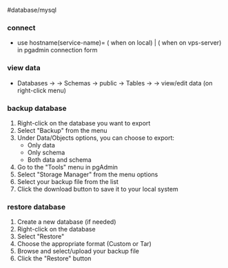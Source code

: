 #database/mysql 
### connect

- use hostname(service-name)= (<docker-service-name> when on local) | (<ip-address> when on vps-server) in pgadmin connection form

### view data

- Databases -> <database-name> -> Schemas -> public -> Tables -> <table-name> -> view/edit data (on right-click menu)

### backup database

1. Right-click on the database you want to export
2. Select "Backup" from the menu
3. Under Data/Objects options, you can choose to export:
   - Only data
   - Only schema
   - Both data and schema
1. Go to the "Tools" menu in pgAdmin
1. Select "Storage Manager" from the menu options
1. Select your backup file from the list
1. Click the download button to save it to your local system

### restore database

1. Create a new database (if needed)
1. Right-click on the database
1. Select "Restore"
1. Choose the appropriate format (Custom or Tar)
1. Browse and select/upload your backup file
1. Click the "Restore" button
